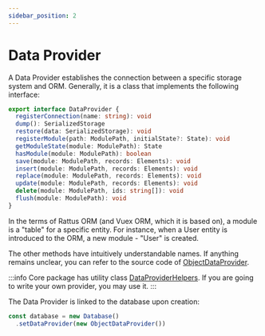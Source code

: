 ```yaml
---
sidebar_position: 2
---
```

# Data Provider

A Data Provider establishes the connection between a specific storage system and ORM. Generally, it is a class that implements the following interface:

```typescript
export interface DataProvider {
  registerConnection(name: string): void
  dump(): SerializedStorage
  restore(data: SerializedStorage): void
  registerModule(path: ModulePath, initialState?: State): void
  getModuleState(module: ModulePath): State
  hasModule(module: ModulePath): boolean
  save(module: ModulePath, records: Elements): void
  insert(module: ModulePath, records: Elements): void
  replace(module: ModulePath, records: Elements): void
  update(module: ModulePath, records: Elements): void
  delete(module: ModulePath, ids: string[]): void
  flush(module: ModulePath): void
}
```

In the terms of Rattus ORM (and Vuex ORM, which it is based on), a module is a "table" for a specific entity. For instance, when a User entity is introduced to the ORM, a new module - "User" is created.

The other methods have intuitively understandable names. If anything remains unclear, you can refer to the source code of [ObjectDataProvider](https://github.com/lyohaplotinka/rattus-orm/blob/main/packages/core/src/data/object-data-provider.ts).

:::info
Core package has utility class [DataProviderHelpers](https://github.com/lyohaplotinka/rattus-orm/blob/main/packages/core/src/data/data-provider-helpers.ts). If you are going to write your 
own provider, you may use it. 
:::

The Data Provider is linked to the database upon creation:

```typescript
const database = new Database()
  .setDataProvider(new ObjectDataProvider())
```
